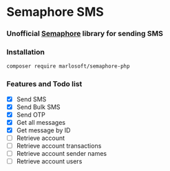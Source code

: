 # Semaphore SMS

### Unofficial [Semaphore](https://www.semaphore.co/) library for sending SMS

### Installation
```bash
composer require marlosoft/semaphore-php
```

### Features and Todo list
- [x] Send SMS
- [x] Send Bulk SMS
- [x] Send OTP
- [x] Get all messages
- [x] Get message by ID
- [ ] Retrieve account
- [ ] Retrieve account transactions
- [ ] Retrieve account sender names
- [ ] Retrieve account users